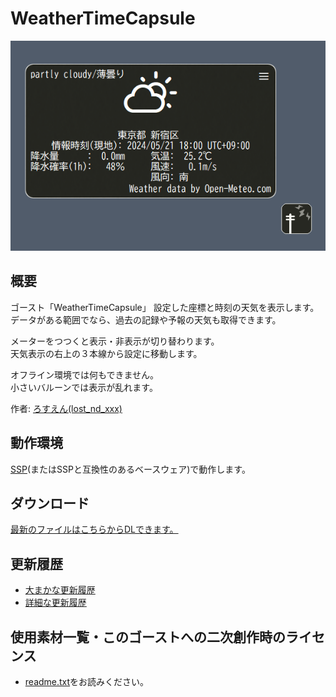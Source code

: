 # WeatherTimeCapsule
![screenshot](thumbnail.png)

## 概要
ゴースト「WeatherTimeCapsule」
設定した座標と時刻の天気を表示します。<br>
データがある範囲でなら、過去の記録や予報の天気も取得できます。

メーターをつつくと表示・非表示が切り替わります。<br>
天気表示の右上の３本線から設定に移動します。

オフライン環境では何もできません。<br>
小さいバルーンでは表示が乱れます。

作者: [ろすえん(lost_nd_xxx)](https://lnx.flop.jp/)

## 動作環境
[SSP](https://ssp.shillest.net/)(またはSSPと互換性のあるベースウェア)で動作します。

## ダウンロード
[最新のファイルはこちらからDLできます。](https://github.com/lost-nd-xxx/WeatherTimeCapsule/releases/latest/download/WeatherTimeCapsule.nar)

## 更新履歴
* [大まかな更新履歴](https://lost-nd-xxx.hateblo.jp/archive/category/%E6%9B%B4%E6%96%B0%E6%83%85%E5%A0%B1%EF%BC%9A%E4%BC%BA%E3%81%8B%E3%82%B4%E3%83%BC%E3%82%B9%E3%83%88-WeatherTimeCapsule)
* [詳細な更新履歴](https://github.com/lost-nd-xxx/WeatherTimeCapsule/commits/main/)

## 使用素材一覧・このゴーストへの二次創作時のライセンス
* [readme.txt](https://github.com/lost-nd-xxx/WeatherTimeCapsule/blob/main/readme.txt)をお読みください。
